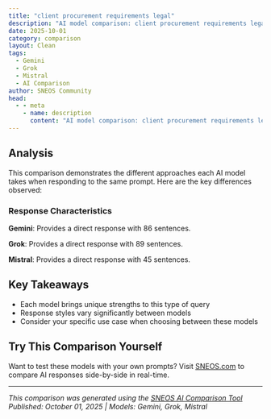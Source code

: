 ```yaml
---
title: "client procurement requirements legal"
description: "AI model comparison: client procurement requirements legal..."
date: 2025-10-01
category: comparison
layout: Clean
tags:
  - Gemini
  - Grok
  - Mistral
  - AI Comparison
author: SNEOS Community
head:
  - - meta
    - name: description
      content: "AI model comparison: client procurement requirements legal..."
---
```


<ChatComparison
  title="client procurement requirements legal"
  prompt="client procurement requirements legal"
  :responses='{"Gemini": "Okay, let\u0027s break down the legal aspects of client procurement requirements. This is a broad topic, but I\u0027ll cover the key areas and considerations. Keep in mind I am an AI, and this is for informational purposes only. Consult with legal counsel for advice specific to your situation.\n\n**What are Client Procurement Requirements?**\n\nClient procurement requirements are the specific rules, guidelines, and expectations that a client (the buyer of goods or services) sets out for its suppliers (vendors or contractors) during the procurement process. These requirements aim to ensure that the client gets the best value, manages risk effectively, and complies with relevant laws and regulations.\n\n**Key Legal Areas Impacting Client Procurement Requirements:**\n\n1. **Contract Law:**\n\n * **Formation of Contract:** Procurement processes often lead to formal contracts. Key elements for a legally binding contract are:\n * **Offer:** A clear and definite proposal to provide goods or services at a specified price and terms.\n * **Acceptance:** Unconditional agreement to the offer\u0027s terms.\n * **Consideration:** Something of value exchanged by each party (e.g., payment for goods).\n * **Intention to Create Legal Relations:** Both parties must intend to be legally bound by the agreement.\n * **Terms and Conditions:** These are the detailed provisions within the contract. Key clauses related to procurement include:\n * **Scope of Work/Services:** Defines exactly what the supplier is obligated to deliver.\n * **Specifications:** Detailed technical requirements for the goods or services.\n * **Payment Terms:** When and how the supplier will be paid.\n * **Delivery/Performance Schedule:** Deadlines and milestones for completion.\n * **Acceptance Criteria:** How the client will determine if the goods/services meet the requirements.\n * **Warranty:** Guarantees about the quality or performance of the goods/services.\n * **Liability:** Who is responsible for damages or losses.\n * **Intellectual Property:** Ownership and usage rights for any created IP.\n * **Termination Clauses:** Conditions under which either party can end the contract.\n * **Dispute Resolution:** How disagreements will be handled (e.g., mediation, arbitration, litigation).\n * **Breach of Contract:** What happens if one party fails to fulfill their contractual obligations. Remedies for breach include:\n * **Damages:** Financial compensation for losses suffered.\n * **Specific Performance:** A court order requiring the breaching party to fulfill the contract.\n * **Rescission:** Cancellation of the contract.\n\n2. **Competition Law (Antitrust):**\n\n * **Collusion:** Agreements between potential suppliers to fix prices, rig bids, or divide markets. This is illegal and can lead to severe penalties.\n * **Abuse of Dominance:** A client with significant market power cannot use its procurement requirements to unfairly restrict competition or harm suppliers.\n * **Fairness in Procurement:** The procurement process must be transparent and non-discriminatory, allowing all qualified suppliers an equal opportunity to compete.\n\n3. **Data Protection and Privacy Laws:**\n\n * **GDPR, CCPA, and other privacy regulations:** If the procurement involves processing personal data, the client must ensure that its requirements comply with applicable privacy laws. This includes:\n * **Data Security:** Requiring suppliers to implement appropriate security measures to protect personal data.\n * **Data Processing Agreements:** Contracts with suppliers that detail how they will handle personal data on behalf of the client.\n * **Data Subject Rights:** Ensuring that individuals whose data is processed can exercise their rights (e.g., access, correction, deletion).\n\n4. **Anti-Bribery and Corruption Laws:**\n\n * **FCPA (Foreign Corrupt Practices Act), UK Bribery Act, and similar laws:** Clients must ensure that their procurement processes are free from bribery and corruption. This includes:\n * **Due Diligence:** Screening potential suppliers for a history of corruption.\n * **Compliance Programs:** Implementing policies and procedures to prevent bribery.\n * **Reporting Mechanisms:** Providing a way for employees to report suspected bribery without fear of retaliation.\n\n5. **Labor Laws and Employment Regulations:**\n\n * **Fair Labor Standards:** Clients may want to ensure that their suppliers comply with labor laws, including minimum wage, working hours, and child labor laws.\n * **Health and Safety:** Requiring suppliers to maintain a safe working environment.\n * **Non-Discrimination:** Ensuring that suppliers do not discriminate against employees or potential employees based on protected characteristics (e.g., race, religion, gender).\n\n6. **Environmental Regulations:**\n\n * **Sustainability Requirements:** Clients may include environmental requirements in their procurement processes, such as:\n * **Use of Sustainable Materials:** Requiring suppliers to use environmentally friendly materials.\n * **Energy Efficiency:** Demanding energy-efficient products and services.\n * **Waste Reduction:** Promoting waste reduction and recycling.\n * **Compliance with Environmental Permits:** Ensuring that suppliers have the necessary environmental permits.\n\n7. **Intellectual Property Law:**\n\n * **Ownership of IP:** The procurement contract should clearly define who owns the intellectual property created during the project.\n * **Licensing:** Granting the client the right to use the supplier\u0027s intellectual property.\n * **Confidentiality:** Protecting the client\u0027s confidential information from disclosure.\n\n8. **International Trade Laws (if applicable):**\n\n * **Import/Export Regulations:** Compliance with customs laws and trade restrictions.\n * **Sanctions and Embargoes:** Avoiding doing business with entities subject to sanctions.\n\n**Specific Examples of Legal Requirements in Procurement:**\n\n* **Public Procurement:** Government entities often have very strict procurement rules designed to ensure transparency, fairness, and value for money. These rules are often governed by specific legislation.\n* **Construction Projects:** Subject to specific building codes, safety regulations, and licensing requirements.\n* **IT Procurement:** Must comply with data protection laws, cybersecurity standards, and intellectual property rights.\n* **Healthcare Procurement:** Subject to strict regulations regarding patient safety, data privacy (HIPAA), and medical device standards.\n\n**Best Practices for Legal Compliance in Procurement:**\n\n* **Develop Clear and Comprehensive Procurement Policies:** These policies should outline the client\u0027s legal requirements and procedures.\n* **Conduct Due Diligence:** Thoroughly vet potential suppliers to assess their legal compliance.\n* **Use Standard Contract Templates:** Develop standardized contract templates that address key legal issues.\n* **Consult with Legal Counsel:** Seek legal advice when drafting complex contracts or dealing with high-risk procurements.\n* **Train Employees:** Train procurement staff on relevant laws and regulations.\n* **Monitor Supplier Compliance:** Regularly monitor supplier compliance with contractual and legal requirements.\n* **Maintain Accurate Records:** Keep detailed records of all procurement activities.\n\n**Consequences of Non-Compliance:**\n\n* **Breach of Contract:** Lawsuits, damages, and termination of the contract.\n* **Fines and Penalties:** Imposed by regulatory agencies for violations of laws and regulations.\n* **Reputational Damage:** Negative publicity and loss of trust.\n* **Criminal Charges:** In cases of bribery, corruption, or fraud.\n\n**In Summary:**\n\nClient procurement requirements are heavily influenced by a wide range of legal considerations. A robust and legally sound procurement process is essential for protecting the client\u0027s interests, managing risk, and ensuring compliance with applicable laws and regulations. It is crucial to seek expert legal guidance to navigate the complexities of procurement law.\n", "Grok": "When addressing client procurement requirements from a legal perspective, it is essential to ensure that the procurement process is compliant with applicable laws, regulations, and contractual obligations. Below is a detailed breakdown of key legal considerations and best practices for client procurement requirements. This response assumes a general business context; specific industries or jurisdictions may have additional rules or regulations.\n\n---\n\n### **1. Understanding Client Procurement Requirements**\nClient procurement requirements refer to the specific rules, policies, or criteria a client imposes for sourcing goods, services, or contractors. These requirements may include:\n- **Eligibility criteria**: Qualifications, certifications, or experience needed to bid or supply.\n- **Compliance standards**: Adherence to legal, ethical, or environmental standards.\n- **Contractual terms**: Payment terms, delivery schedules, and penalties for non-performance.\n- **Evaluation process**: How bids or proposals will be assessed (e.g., lowest cost, best value, or specific criteria).\n- **Documentation**: Submission of specific forms, certifications, or proofs (e.g., insurance, licenses).\n\nFrom a legal perspective, these requirements must be transparent, fair, and aligned with applicable laws to avoid disputes, discrimination, or non-compliance.\n\n---\n\n### **2. Legal Considerations in Client Procurement**\nBelow are critical legal aspects to consider when dealing with client procurement requirements:\n\n#### **a. Compliance with Procurement Laws and Regulations**\n- **Public Sector Procurement**: If the client is a government or public entity, procurement often must comply with strict regulations (e.g., EU Procurement Directives, Federal Acquisition Regulation [FAR] in the U.S., or local tender laws). These laws typically mandate transparency, fairness, and equal opportunity.\n- **Private Sector Procurement**: While private clients have more flexibility, they must still adhere to general contract law, anti-discrimination laws, and industry-specific regulations.\n- **Anti-Bribery and Corruption Laws**: Ensure compliance with laws like the U.S. Foreign Corrupt Practices Act (FCPA) or the UK Bribery Act when dealing with clients, especially in international transactions.\n- **Data Protection and Privacy**: If procurement involves handling personal or sensitive data, compliance with laws like the General Data Protection Regulation (GDPR) in the EU or the California Consumer Privacy Act (CCPA) is critical.\n\n#### **b. Contractual Obligations**\n- **Terms and Conditions**: Review the client\u2019s procurement documents (e.g., Request for Proposal [RFP], Invitation to Tender [ITT], or contracts) to ensure clarity on obligations, deliverables, timelines, and penalties.\n- **Negotiation and Amendments**: Ensure any negotiated changes to procurement requirements are documented in writing to avoid misunderstandings or legal disputes.\n- **Intellectual Property (IP)**: Clarify ownership of any IP created or used during the procurement process, including designs, software, or proprietary information.\n- **Confidentiality**: Protect sensitive client information by adhering to non-disclosure agreements (NDAs) or confidentiality clauses.\n- **Liability and Indemnity**: Understand the extent of liability for non-performance or damages and any indemnity clauses that may shift risks.\n\n#### **c. Fair Competition and Non-Discrimination**\n- Ensure that procurement processes do not unfairly exclude potential suppliers or violate anti-discrimination laws (e.g., based on race, gender, or nationality).\n- Avoid anti-competitive practices, such as bid-rigging or collusion, which are illegal under antitrust laws (e.g., U.S. Sherman Act or EU competition law).\n\n#### **d. Risk Management**\n- **Insurance Requirements**: Verify that the client\u2019s requirements for insurance coverage (e.g., general liability, professional indemnity) are met.\n- **Force Majeure**: Ensure contracts include clauses for unexpected events (e.g., natural disasters, pandemics) that may affect performance.\n- **Dispute Resolution**: Confirm the agreed-upon mechanism for resolving disputes (e.g., arbitration, mediation, or litigation) and the governing law/jurisdiction.\n\n#### **e. Ethical and Sustainability Standards**\n- Clients may impose requirements related to ethical sourcing, labor practices, or environmental sustainability. Ensure compliance with standards like the Modern Slavery Act (UK) or international labor laws (e.g., International Labour Organization [ILO] conventions).\n\n---\n\n### **3. Best Practices for Meeting Legal Procurement Requirements**\n- **Due Diligence**: Conduct thorough research on the client\u2019s legal and regulatory environment to identify applicable laws and risks.\n- **Clear Communication**: Seek clarification on ambiguous requirements to avoid misinterpretation.\n- **Documentation**: Maintain detailed records of bids, contracts, communications, and compliance efforts to protect against disputes.\n- **Legal Review**: Engage legal counsel to review procurement documents, especially for high-value or complex contracts.\n- **Training and Policies**: Train procurement teams on relevant laws (e.g., anti-bribery, data protection) and establish internal policies to ensure compliance.\n- **Audit and Monitoring**: Regularly audit suppliers or vendors to ensure they meet the client\u2019s (and legal) standards, particularly for ethical and sustainability requirements.\n\n---\n\n### **4. Common Legal Issues in Procurement**\n- **Breach of Contract**: Failure to meet client requirements can lead to legal action for non-performance or delays.\n- **Non-Compliance Penalties**: Violating procurement laws or regulations may result in fines, disqualification from future tenders, or reputational damage.\n- **Disputes over Scope or Quality**: Misalignment on deliverables or quality standards can lead to conflicts; clear contracts and communication are essential to mitigate this.\n- **Corruption Allegations**: Any perception of unfair practices (e.g., favoritism, kickbacks) can lead to investigations or lawsuits.\n\n---\n\n### **5. Industry-Specific or Jurisdictional Considerations**\n- **Construction**: Procurement may involve additional requirements for safety standards, permits, and bonding.\n- **Healthcare**: Compliance with laws governing medical supplies or patient data (e.g., HIPAA in the U.S.) is critical.\n- **International Procurement**: Cross-border procurement requires attention to export/import laws, tariffs, and differing legal systems.\n\nIf you are dealing with a specific jurisdiction or industry, please provide additional context for more tailored advice.\n\n---\n\n### **6. Conclusion**\nEnsuring compliance with client procurement requirements from a legal perspective involves understanding applicable laws, reviewing contracts thoroughly, managing risks, and maintaining transparency. By addressing these elements, businesses can avoid legal pitfalls, build trust with clients, and secure successful procurement outcomes.\n\nIf you have a specific procurement scenario, contract, or jurisdiction in mind, feel free to share more details, and I can provide more targeted guidance.", "Mistral": "When dealing with client procurement requirements, it\u0027s crucial to ensure that all legal aspects are covered to protect both the client and the supplier. Here are some key legal considerations:\n\n### 1. **Contract Terms and Conditions**\n - **Clear and Comprehensive Terms:** Ensure that the contract clearly outlines the scope of work, deliverables, timelines, payment terms, and any other relevant details.\n - **Termination Clauses:** Include provisions for termination of the contract, specifying under what conditions either party can terminate the agreement.\n - **Dispute Resolution:** Define the process for resolving disputes, which may include mediation, arbitration, or litigation.\n\n### 2. **Compliance with Laws and Regulations**\n - **Regulatory Compliance:** Ensure that the procurement process complies with all relevant laws and regulations, including anti-corruption laws, data protection laws, and environmental regulations.\n - **Labor Laws:** Ensure compliance with labor laws, including minimum wage requirements, working conditions, and employee rights.\n\n### 3. **Intellectual Property Rights**\n - **Ownership of IP:** Clearly define who owns the intellectual property rights to any work produced during the procurement process.\n - **Licensing:** Specify any licensing agreements for the use of intellectual property.\n\n### 4. **Confidentiality and Non-Disclosure Agreements (NDAs)**\n - **Confidential Information:** Protect confidential information by including non-disclosure clauses in the contract.\n - **Data Security:** Ensure that data security measures are in place to protect sensitive information.\n\n### 5. **Liability and Indemnification**\n - **Liability Limits:** Define the limits of liability for both parties in case of breach of contract or other issues.\n - **Indemnification Clauses:** Include clauses that specify how each party will indemnify the other against certain types of claims or losses.\n\n### 6. **Insurance Requirements**\n - **Adequate Insurance:** Ensure that the supplier has adequate insurance coverage to protect against potential risks and liabilities.\n - **Proof of Insurance:** Require proof of insurance from the supplier before the contract begins.\n\n### 7. **Performance and Quality Standards**\n - **Performance Metrics:** Define clear performance metrics and standards that the supplier must meet.\n - **Quality Assurance:** Include provisions for quality assurance and inspection to ensure that the delivered goods or services meet the required standards.\n\n### 8. **Payment Terms**\n - **Payment Schedule:** Clearly outline the payment schedule, including any milestones or deliverables that must be met before payment is made.\n - **Late Payment Penalties:** Specify any penalties for late payments.\n\n### 9. **Subcontracting**\n - **Approval of Subcontractors:** Require approval for any subcontractors that the supplier may use.\n - **Subcontractor Compliance:** Ensure that subcontractors comply with all relevant legal requirements and contract terms.\n\n### 10. **Ethical Considerations**\n - **Ethical Standards:** Include provisions that require both parties to adhere to ethical standards and practices.\n - **Conflict of Interest:** Address potential conflicts of interest and how they will be managed.\n\n### 11. **Environmental and Social Responsibility**\n - **Sustainability:** Include provisions that address environmental sustainability and social responsibility.\n - **Compliance with Environmental Laws:** Ensure compliance with environmental laws and regulations.\n\n### 12. **Documentation and Record Keeping**\n - **Accurate Records:** Maintain accurate records of all transactions, communications, and agreements related to the procurement process.\n - **Audit Rights:** Include provisions for audit rights to ensure compliance with contract terms and legal requirements.\n\n### 13. **Force Majeure**\n - **Unforeseen Events:** Include a force majeure clause to address unforeseen events that may prevent either party from fulfilling their contractual obligations.\n\n### 14. **Governing Law and Jurisdiction**\n - **Governing Law:** Specify the governing law for the contract.\n - **Jurisdiction:** Define the jurisdiction for any legal disputes.\n\nBy addressing these legal considerations, you can ensure a smooth and legally compliant procurement process. It\u0027s always a good idea to consult with legal counsel to draft and review procurement contracts and related documents."}' 
  published-date="23:57"
/>

## Analysis

This comparison demonstrates the different approaches each AI model takes when responding to the same prompt. Here are the key differences observed:

### Response Characteristics

**Gemini**: Provides a direct response with 86 sentences. 

**Grok**: Provides a direct response with 89 sentences. 

**Mistral**: Provides a direct response with 45 sentences. 

## Key Takeaways

- Each model brings unique strengths to this type of query
- Response styles vary significantly between models
- Consider your specific use case when choosing between these models

## Try This Comparison Yourself

Want to test these models with your own prompts? Visit [SNEOS.com](https://sneos.com) to compare AI responses side-by-side in real-time.

---

*This comparison was generated using the [SNEOS AI Comparison Tool](https://sneos.com)*
*Published: October 01, 2025 | Models: Gemini, Grok, Mistral*
